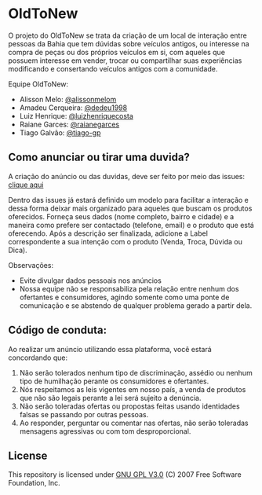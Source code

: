 # OldToNew

O projeto do OldToNew se trata da criação de um local de interação entre pessoas da Bahia que tem dúvidas sobre veículos antigos, ou interesse na compra de peças ou dos próprios veículos em si, com aqueles que possuem interesse em vender, trocar ou compartilhar suas experiências modificando e consertando veículos antigos com a comunidade.

Equipe OldToNew:
* Alisson Melo: [@alissonmelom](https://github.com/alissonmelom)
* Amadeu Cerqueira: [@dedeu1998](https://github.com/dedeu1998)
* Luiz Henrique: [@luizhenriquecosta](https://github.com/luizhenriquecosta)
* Raiane Garces: [@raianegarces](https://github.com/raianegarces)
* Tiago Galvão: [@tiago-gp](https://github.com/tiago-gp)

## Como anunciar ou tirar uma duvida?

A criação do anúncio ou das duvidas, deve ser feito por meio das issues: [clique aqui](https://github.com/tiago-gp/OldToNew/issues/new/choose)

Dentro das issues já estará definido um modelo para facilitar a interação e dessa forma deixar mais organizado para aqueles que buscam os produtos oferecidos. Forneça seus dados (nome completo, bairro e cidade) e a maneira como prefere ser contactado (telefone, email) e o produto que está oferecendo. Após a descrição ser finalizada, adicione a Label correspondente a sua intenção com o produto (Venda, Troca, Dúvida ou Dica).

Observações:

* Evite divulgar dados pessoais nos anúncios
* Nossa equipe não se responsabiliza pela relação entre nenhum dos ofertantes e consumidores, agindo somente como uma ponte de comunicação e se abstendo de qualquer problema gerado a partir dela.


## Código de conduta:

Ao realizar um anúncio utilizando essa plataforma, você estará concordando que:

1. Não serão tolerados nenhum tipo de discriminação, assédio ou nenhum tipo de humilhação perante os consumidores e ofertantes.
2. Nós respeitamos as leis vigentes em nosso país, a venda de produtos que não são legais perante a lei será sujeito a denúncia.
3. Não serão toleradas ofertas ou propostas feitas usando identidades falsas se passando por outras pessoas.
4. Ao responder, perguntar ou comentar nas ofertas, não serão toleradas mensagens agressivas ou com tom desproporcional.


## License

This repository is licensed under [GNU GPL V3.0](https://www.gnu.org/licenses/) (C) 2007 Free Software Foundation, Inc.
